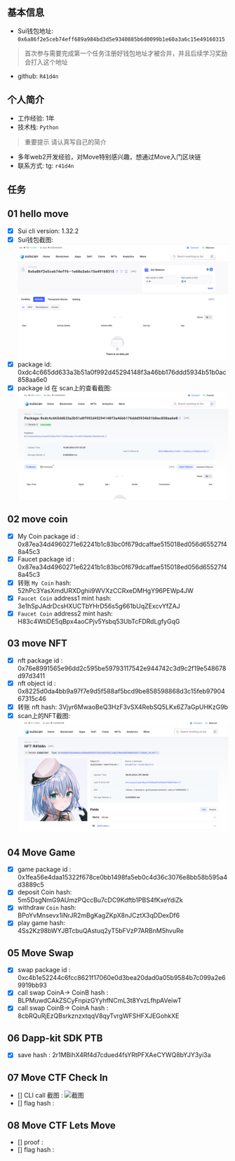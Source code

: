 ## 基本信息
- Sui钱包地址: `0x6a86f2e5ceb74eff689a984bd3d5e9340885b6d0099b1e60a3a6c15e49160315`
> 首次参与需要完成第一个任务注册好钱包地址才被合并，并且后续学习奖励会打入这个地址
- github: `R41d4n`

## 个人简介
- 工作经验: 1年
- 技术栈: `Python`
> 重要提示 请认真写自己的简介
- 多年web2开发经验，对Move特别感兴趣，想通过Move入门区块链
- 联系方式: tg: `r41d4n` 

## 任务

##   01 hello move  
- [x] Sui cli version: 1.32.2
- [x] Sui钱包截图: ![Sui钱包截图](./0.png)
- [x] package id: 0xdc4c665dd633a3b51a0f992d45294148f3a46bb176ddd5934b51b0ac858aa6e0
- [x] package id 在 scan上的查看截图:![Scan截图](./2.png)

##   02 move coin
- [x] My Coin package id :  0x87ea34d4960271e62241b1c83bc0f679dcaffae515018ed056d65527f48a45c3
- [x] Faucet package id :  0x87ea34d4960271e62241b1c83bc0f679dcaffae515018ed056d65527f48a45c3
- [x] 转账 `My Coin` hash: 52hPc3YasXmdURXDghii9WVXzCCRxeDMHgY96PEWp4JW
- [x] `Faucet Coin` address1 mint hash: 3e1hSpJAdrDcsHXUCTbYHrD56s5g661bUqZExcvYfZAJ
- [x] `Faucet Coin` address2 mint hash: H83c4WtiDE5qBpx4aoCPjv5Ysbq53UbTcFDRdLgfyGqG

##   03 move NFT
- [x] nft package id : 0x76e8991565e96dd2c595be59793117542e944742c3d9c2f19e548678d97d3411
- [x] nft object id :  0x8225d0da4bb9a97f7e9d5f588af5bcd9be858598868d3c15feb9790467315c46
- [x] 转账 nft  hash: 3Vjyr6MwaoBeQ3HzF3vSX4RebSQ5LKx6Z7aGpUHKzG9b
- [x] scan上的NFT截图:![Scan截图](./3.png)

##   04 Move Game
- [x] game package id : 0x1fea56e4daa15322f678ce0bb1498fa5eb0c4d36c3076e8bb58b595a4d3889c5
- [x] deposit Coin hash: 5m5DsgNmG9AUmzPQccBu7cDC9Kdftb1PBS4fKxeYdiZk
- [x] withdraw `Coin` hash: BPoYvMnsevx1iNrJR2mBgKagZKpX8nJCztX3qDDexDf6
- [x] play game hash: 4Ss2Kz98bWYJBTcbuQAstuq2yT5bFVzP7ARBnM5hvuRe

##   05 Move Swap
- [x] swap package id : 0xc4b1e52244c6fcc8621f17060e0d3bea20dad0a05b9584b7c099a2e69919bb93
- [x] call swap CoinA-> CoinB  hash :  BLPMuwdCAkZSCyFnpizGYyhfNCmL3t8YvzLfhpAVeiwT
- [x] call swap CoinB-> CoinA  hash : 8cbRQuRjEzQBsrkznzxtqqV8qyTvrgWFSHFXJEGohkXE

##   06 Dapp-kit SDK PTB
- [x] save hash : 2r1MBihX4Rf4d7cdued4fsYRtPFXAeCYWQ8bYJY3yi3a

##   07 Move CTF Check In
- [] CLI call 截图 : ![截图](./images/你的图片地址)
- [] flag hash :

##   08 Move CTF Lets Move
- [] proof : 
- [] flag hash :
